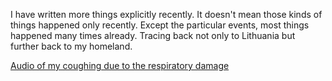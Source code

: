 I have written more things explicitly recently. It doesn't mean those kinds of things happened only recently. Except the particular events, most things happened many times already. Tracing back not only to Lithuania but further back to my homeland.

[Audio of my coughing due to the respiratory damage](https://github.com/locharp/asylum_audio/tree/main/coughing)
